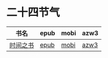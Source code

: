 # 二十四节气

| 书名 | epub | mobi | azw3 |
| --- | --- | --- | --- |
| [时间之书](http://ct.dalanmei.com/f/31084289-572115670-b68abd) | [epub](http://ct.dalanmei.com/f/31084289-572115670-b68abd) | [mobi](http://ct.dalanmei.com/f/31084289-571705700-3b8639) | [azw3](http://ct.dalanmei.com/f/31084289-572139450-6d9d0a) |
